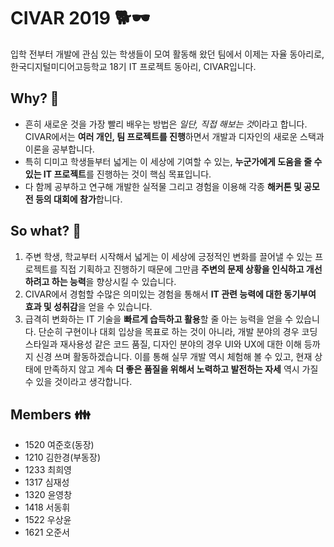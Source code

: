 # CIVAR 2019 🐕🕶️
입학 전부터 개발에 관심 있는 학생들이 모여 활동해 왔던 팀에서 이제는 자율 동아리로, 한국디지털미디어고등학교 18기 IT 프로젝트 동아리, CIVAR입니다.

## Why? 🤷

- 흔히 새로운 것을 가장 빨리 배우는 방법은 *일단, 직접 해보는 것*이라고 합니다. CIVAR에서는 **여러 개인, 팀 프로젝트를 진행**하면서 개발과 디자인의 새로운 스택과 이론을 공부합니다.
- 특히 디미고 학생들부터 넓게는 이 세상에 기여할 수 있는, **누군가에게 도움을 줄 수 있는 IT 프로젝트**를 진행하는 것이 핵심 목표입니다.
- 다 함께 공부하고 연구해 개발한 실적물 그리고 경험을 이용해 각종 **해커톤 및 공모전 등의 대회에 참가**합니다.

## So what? 💭

1. 주변 학생, 학교부터 시작해서 넓게는 이 세상에 긍정적인 변화를 끌어낼 수 있는 프로젝트를 직접 기획하고 진행하기 때문에 그만큼 **주변의 문제 상황을 인식하고 개선하려고 하는 능력**을 향상시킬 수 있습니다. 
2. CIVAR에서 경험할 수많은 의미있는 경험을 통해서 **IT 관련 능력에 대한 동기부여 효과 및 성취감**을 얻을 수 있습니다.
3. 급격히 변화하는 IT 기술을 **빠르게 습득하고 활용**할 줄 아는 능력을 얻을 수 있습니다. 단순히 구현이나 대회 입상을 목표로 하는 것이 아니라, 개발 분야의 경우 코딩 스타일과 재사용성 같은 코드 품질, 디자인 분야의 경우 UI와 UX에 대한 이해 등까지 신경 쓰며 활동하겠습니다. 이를 통해 실무 개발 역시 체험해 볼 수 있고, 현재 상태에 만족하지 않고 계속 **더 좋은 품질을 위해서 노력하고 발전하는 자세** 역시 가질 수 있을 것이라고 생각합니다.

## Members 👪

- 1520 여준호(동장)
- 1210 김한경(부동장)
- 1233 최희영
- 1317 심재성
- 1320 윤영창
- 1418 서동휘
- 1522 우상윤
- 1621 오준서
